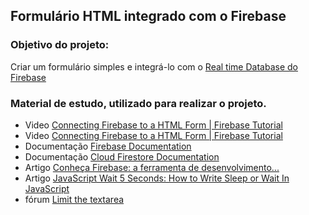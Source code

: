 ## Formulário HTML integrado com o Firebase

### Objetivo do projeto:
Criar um formulário simples e integrá-lo com o [Real time Database do Firebase](https://firebase.google.com/docs/reference/js/database?hl=pt&authuser=1)

### Material de estudo, utilizado para realizar o projeto.
- Video [Connecting Firebase to a HTML Form | Firebase Tutorial](https://www.youtube.com/watch?v=RAWHXRTKTHw) 
- Video [Connecting Firebase to a HTML Form | Firebase Tutorial](https://www.youtube.com/watch?v=RAWHXRTKTHw) 
- Documentação [Firebase Documentation](https://firebase.google.com/docs?authuser=1&hl=pt)
- Documentação [Cloud Firestore Documentation](https://firebase.google.com/docs/firestore/quickstart?hl=pt&authuser=1)
- Artigo [Conheça Firebase: a ferramenta de desenvolvimento...](https://rockcontent.com/br/blog/firebase/)
- Artigo [JavaScript Wait 5 Seconds: How to Write Sleep or Wait In JavaScript](https://www.positioniseverything.net/javascript-wait-5-seconds)
- fórum [Limit the textarea](https://stackoverflow.com/questions/7645209/limit-the-textarea)
